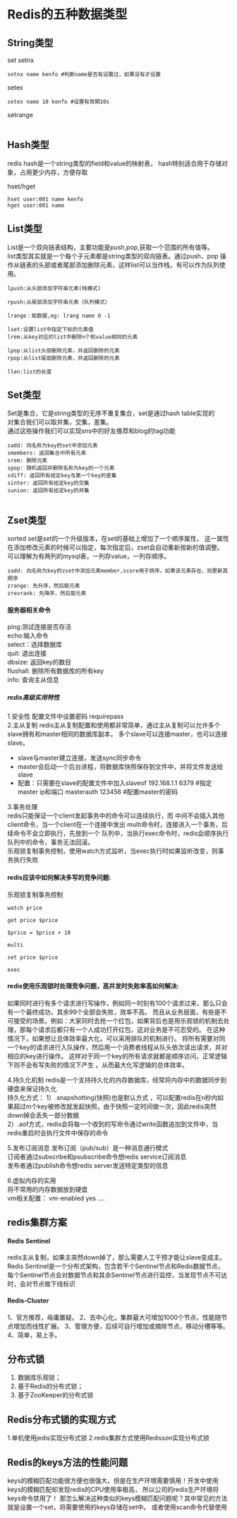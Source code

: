 # Redis的五种数据类型

## String类型
set 
setnx 
```
setnx name kenfo #判断name是否有设置过，如果没有才设置
```
setex
```
setex name 10 kenfo #设置有效期10s
```
setrange
```

```

## Hash类型
redis hash是一个string类型的field和value的映射表，
hash特别适合用于存储对象，占用更少内存，方便存取   

hset/hget  
```
hset user:001 name kenfo
hget user:001 name 

```
## List类型
List是一个双向链表结构，主要功能是push,pop,获取一个范围的所有值等。  
list类型其实就是一个每个子元素都是string类型的双向链表。通过push、pop
操作从链表的头部或者尾部添加删除元素，这样list可以当作栈，有可以作为队列使用。
```
lpush:从头部添加字符串元素(栈模式)

rpush:从尾部添加字符串元素（队列模式）

lrange：取数据,eg: lrang name 0 -1 

lset:设置list中指定下标的元素值
lrem:从key对应的list中删除n个和value相同的元素

lpop:从list头部删除元素，并返回删除的元素
rpop:从list尾部删除元素，并返回删除的元素

llen:list的长度

```

## Set类型
Set是集合，它是string类型的无序不重复集合，set是通过hash table实现的   
对集合我们可以取并集，交集，差集。  
通过这些操作我们可以实现sns中的好友推荐和blog的tag功能   
```
sadd: 向名称为key的set中添加元素
smembers: 返回集合中所有元素
srem: 删除元素
spop: 随机返回并删除名称为key的一个元素
sdiff: 返回所有给定key与第一个key的差集
sinter: 返回所有给定key的交集
sunion: 返回所有给定key的并集


```

## Zset类型
sorted set是set的一个升级版本，在set的基础上增加了一个顺序属性，
这一属性在添加修改元素的时候可以指定，每次指定后，zset会自动重新按新的值调整。
可以理解为有两列的mysql表，一列存value，一列存顺序。  
```
zadd: 向名称为key的zset中添加元素member,score用于排序。如果该元素存在，则更新其顺序
zrange: 先升序，然后取元素  
zrevrank: 先降序，然后取元素
```

#### 服务器相关命令
ping:测试连接是否存活  
echo:输入命令  
select：选择数据库   
quit: 退出连接   
dbsize: 返回key的数目   
flushall: 删除所有数据库的所有key   
info: 查询主从信息

##### redis高级实用特性  
1.安全性 
    配置文件中设置密码  requirepass   
2.主从复制
  redis主从复制配置和使用都非常简单，通过主从复制可以允许多个slave拥有和master相同的数据库副本，
  多个slave可以连接master，也可以连接slave。
  - slave与master建立连接，发送sync同步命令
  - master会启动一个后台进程，将数据库快照保存到文件中，并将文件发送给slave    
  - 配置：只需要在slave的配置文件中加入slaveof 192.168.1.1 6379 #指定master ip和端口
       masterauth 123456 #配置master的密码
  
3.事务处理  
redis只能保证一个client发起事务中的命令可以连续执行，而
    中间不会插入其他client命令，当一个client在一个连接中发出
    multi命令时，连接进入一个事务，后续命令不会立即执行，先放到一个
    队列中，当执行exec命令时，redis会顺序执行队列中的命令，事务无法回滚。   
乐观锁复制事务控制，使用watch方式监听，当exec执行时如果监听改变，则事务执行失败    

#### redis应该中如何解决多写的竞争问题:
乐观锁复制事务控制
```
watch price

get price $price

$price = $price + 10

multi

set price $price

exec
```
#### redis使用乐观锁时处理竞争问题，高并发时失败率高如何解决:  

如果同时进行有多个请求进行写操作，例如同一时刻有100个请求过来，那么只会有一个最终成功，其余99个全部会失败，效率不高。
而且从业务层面，有些是不可接受的场景。例如：大家同时去抢一个红包，如果背后也是用乐观锁的机制去处理，那每个请求后都只有一个人成功打开红包，这对业务是不可忍受的。
在这种情况下，如果想让总体效率最大化，可以采用排队的机制进行。
将所有需要对同一个key的请求进行入队操作，然后用一个消费者线程从队头依次读出请求，并对相应的key进行操作。
这样对于同一个key的所有请求就都是顺序访问，正常逻辑下则不会有写失败的情况下产生 。从而最大化写逻辑的总体效率。


    
4.持久化机制
redis是一个支持持久化的内存数据库，经常将内存中的数据同步到硬盘来保证持久化  
持久化方式： 
1）.snapshotting(快照)也是默认方式 ，可以配置redis在n秒内如果超过m个key被修改就发起快照，由于快照一定时间做一次，因此redis突然down掉会丢失一部分数据    
2）.aof方式，redis会将每一个收到的写命令通过write函数追加到文件中，当redis重启时会执行文件中保存的命令

5.发布订阅消息
发布订阅（pub/sub）是一种消息通行模式   
订阅者通过subscribe和psubscribe命令想redis service订阅消息   
发布者通过publish命令想redis server发送特定类型的信息

6.虚拟内存的实用  
将不常用的内存数据放到硬盘   
vm相关配置： 
vm-enabled yes
.... 

## redis集群方案

#### Redis Sentinel  
redis主从复制，如果主突然down掉了，那么需要人工干预才能让slave变成主。  
Redis Sentinel是一个分布式架构，包含若干个Sentinel节点和Redis数据节点，每个Sentinel节点会对数据节点和其余Sentinel节点进行监控，当发现节点不可达时，会对节点做下线标识

#### Redis-Cluster   
1、官方推荐，毋庸置疑。
2、去中心化，集群最大可增加1000个节点，性能随节点增加而线性扩展。
3、管理方便，后续可自行增加或摘除节点，移动分槽等等。
4、简单，易上手。

## 分布式锁
1. 数据库乐观锁；  
2. 基于Redis的分布式锁；  
3. 基于ZooKeeper的分布式锁  

## Redis分布式锁的实现方式
1.单机使用jedis实现分布式锁
2.redis集群方式使用Redisson实现分布式锁    

## Redis的keys方法的性能问题
keys的模糊匹配功能很方便也很强大，但是在生产环境需要慎用！开发中使用keys的模糊匹配却发现redis的CPU使用率极高，
所以公司的redis生产环境将keys命令禁用了！
那怎么解决这种类似的keys模糊匹配问题呢？其中常见的方法就是设置一个set，将需要使用的keys存储在set中。
或者使用scan命令代替使用


